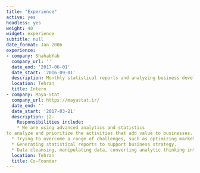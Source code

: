 ```yaml
---
title: "Experience"
active: yes
headless: yes
weight: 40
widget: experience
subtitle: null
date_format: Jan 2006
experience:
- company: ShahabYab
  company_url: ''
  date_end: '2017-06-01'
  date_start: '2016-09-01'
  description: Monthly statistical reports and analyzing business development.
  location: Tehran
  title: Intern
- company: Maya-Stat
  company_url: https://mayastat.ir/
  date_end: ''
  date_start: '2017-03-21'
  description: |2- 
    Responsibilities include:
    * We are using advanced analytics and statistics
to analyze and prioritize the activities that add value to businesses.
  * Trying to overcome a range of challenges, such as optimizing marketing spend, forecasting demand, boosting customer retention, maximizing customer lifetime value, increasing operational efficiency, and saving costs.
  * Generating statistical reports to support business strategy.
  * Data cleansing, manipulating data, converting analytic thinking into action, and communicating to drive change.
  location: Tehran
  title: Co-Founder    
---
```

